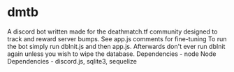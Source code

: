 # dmtb
A discord bot written made for the deathmatch.tf community designed to track and reward server bumps.
See app.js comments for fine-tuning
To run the bot simply run dbInit.js and then app.js. Afterwards don't ever run dbInit again unless you wish to wipe the database.
Dependencies - node
Node Dependencies - discord.js, sqlite3, sequelize 
